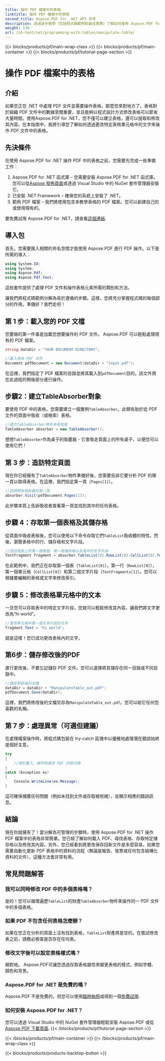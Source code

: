```yaml
---
title: 操作 PDF 檔案中的表格
linktitle: 操作 PDF 檔案中的表格
second_title: Aspose.PDF for .NET API 參考
description: 透過逐步教學（包括程式碼範例和最佳實務）了解如何使用 Aspose.PDF for .NET 操作 PDF 檔案中的表格。
weight: 130
url: /zh-hant/net/programming-with-tables/manipulate-table/
---
```


{{< blocks/products/pf/main-wrap-class >}}
{{< blocks/products/pf/main-container >}}
{{< blocks/products/pf/tutorial-page-section >}}

# 操作 PDF 檔案中的表格

## 介紹

如果您正在 .NET 中處理 PDF 文件並需要操作表格，那麼您來對地方了。表格對於組織 PDF 文件中的數據至關重要，並且能夠以程式設計方式修改表格可以節省大量時間。使用Aspose.PDF for .NET，您不僅可以建立表格，還可以提取和修改其內容。在本指南中，我將引導您了解如何透過更改特定表格單元格中的文字來操作 PDF 文件中的表格。

## 先決條件

在使用 Aspose.PDF for .NET 操作 PDF 中的表格之前，您需要先完成一些準備工作：

1.  Aspose.PDF for .NET 函式庫 – 您需要安裝 Aspose.PDF for .NET 函式庫。您可以從[Aspose 發佈頁面](https://releases.aspose.com/pdf/net/)或透過 Visual Studio 中的 NuGet 套件管理器安裝它。
2. 已安裝 .NET Framework – 確保您的系統上安裝了 .NET。
3. 範例 PDF 檔案 – 我們將使用包含本教學表格的 PDF 檔案。您可以創建自己的或使用現有的。

要免費試用 Aspose.PDF for .NET，請查看[這個連結](https://releases.aspose.com/).

## 導入包

首先，您需要匯入相關的命名空間才能使用 Aspose.PDF 進行 PDF 操作。以下是所需的導入：

```csharp
using System.IO;
using System;
using Aspose.Pdf;
using Aspose.Pdf.Text;
```

這些套件提供了處理 PDF 文件和操作表格元素所需的類別和方法。

讓我們將程式碼範例分解為易於遵循的步驟。這樣，您將充分掌握程式碼的每個部分的作用。準備好？我們走吧！

## 第 1 步：載入您的 PDF 文檔

您要做的第一件事是加載您想要操作的 PDF 文件。 Aspose.PDF 可以輕鬆處理現有的 PDF 檔案。

```csharp
string dataDir = "YOUR DOCUMENT DIRECTORY";

//載入現有 PDF 文件
Document pdfDocument = new Document(dataDir + "input.pdf");
```

在這裡，我們指定了 PDF 檔案的目錄並將其載入到`pdfDocument`目的。該文件將在此過程的稍後部分進行操作。

## 步驟2：建立TableAbsorber對象

要使用 PDF 中的表格，您需要建立一個實例`TableAbsorber`。此類有助於從 PDF 文件的頁面中吸收（或檢索）表格。

```csharp
//建立TableAbsorber物件來尋找表
TableAbsorber absorber = new TableAbsorber();
```

想想`TableAbsorber`作為桌子的吸塵器 - 它會吸走頁面上的所有桌子，以便您可以使用它們！

## 第 3 步：造訪特定頁面

現在你已經擁有了`TableAbsorber`物件準備好後，您需要告訴它要分析 PDF 的哪一頁以取得表格。在這裡，我們指定第一頁（`Pages[1]`）。

```csharp
//訪問帶有吸收器的第一頁
absorber.Visit(pdfDocument.Pages[1]);
```

此步驟本質上告訴吸收者查看第一頁並找到其中的任何表格。

## 步驟 4：存取第一個表格及其儲存格

從頁面中吸收表格後，您可以使用以下命令存取它們`TableList`吸收體的特性。然後，瀏覽表格中的行、儲存格和文字片段。

```csharp
//造訪頁面上的第一個表格、第一個儲存格以及其中的文字片段
TextFragment fragment = absorber.TableList[0].RowList[0].CellList[0].TextFragments[1];
```

在此範例中，我們正在存取第一個表（`TableList[0]`），第一行（`RowList[0]`），第一個單元格（`CellList[0]`）和第二個文字片段（`TextFragments[1]`）。您可以根據要編輯的表格或文字來修改索引。

## 步驟 5：修改表格單元格中的文本

一旦您可以存取表中的特定文字片段，您就可以輕鬆修改其內容。讓我們將文字更改為“hi world”。

```csharp
//更改單元格中第一個文本片段的文本
fragment.Text = "hi world";
```

就是這樣！您已成功更改表格內的文字。

## 第6步：儲存修改後的PDF

進行更改後，不要忘記儲存 PDF 文件。您可以選擇將其儲存在同一目錄或不同目錄中。

```csharp
//儲存更新後的文檔
dataDir = dataDir + "ManipulateTable_out.pdf";
pdfDocument.Save(dataDir);
```

這裡，我們將修改後的文檔另存為`ManipulateTable_out.pdf`。您可以給它任何您喜歡的名稱。

## 第 7 步：處理異常（可選但建議）

在處理檔案操作時，將程式碼包裝在 try-catch 區塊中以優雅地處理潛在錯誤始終是個好主意。

```csharp
try
{
    //用於載入、操作和保存 PDF 的程式碼
}
catch (Exception ex)
{
    Console.WriteLine(ex.Message);
}
```

這可確保捕獲任何問題（例如未找到文件或存取被拒絕），並顯示相應的錯誤訊息。

## 結論

現在你就擁有了！當分解為可管理的步驟時，使用 Aspose.PDF for .NET 操作 PDF 檔案中的表格非常簡單。您已經了解如何載入 PDF、尋找表格、存取特定儲存格以及修改其內容。另外，您已經看到將更改保存回新文件是多麼容易。如果您需要自動化更新 PDF 表格中的資料的流程（無論是報告、發票或任何包含結構化資料的文件），這種方法會非常有用。

## 常見問題解答

### 我可以同時修改 PDF 中的多個表格嗎？  
是的！您可以循環遍歷`TableList`的財產`TableAbsorber`物件來操作同一 PDF 文件中的多個表格。

### 如果 PDF 不包含任何表格怎麼辦？  
如果在您正在分析的頁面上沒有找到表格，`TableList`財產將是空的。在嘗試修改表之前，請務必檢查是否存在任何表。

### 修改文字後可以設定表格樣式嗎？  
絕對地。 Aspose.PDF可讓您透過存取表格屬性來變更表格的樣式，例如字體、顏色和背景。

### Aspose.PDF for .NET 是免費的嗎？  
 Aspose.PDF 不是免費的，但您可以使用[臨時執照](https://purchase.aspose.com/temporary-license/)或得到一個[免費試用](https://releases.aspose.com/).

### 如何安裝 Aspose.PDF for .NET？  
您可以透過 Visual Studio 中的 NuGet 套件管理器輕鬆安裝 Aspose.PDF 或從[Aspose PDF 下載頁面](https://releases.aspose.com/pdf/net/).
{{< /blocks/products/pf/tutorial-page-section >}}

{{< /blocks/products/pf/main-container >}}
{{< /blocks/products/pf/main-wrap-class >}}

{{< blocks/products/products-backtop-button >}}
